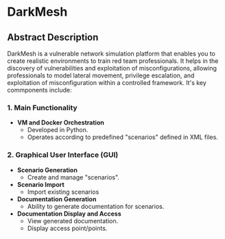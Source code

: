 # DarkMesh

## Abstract Description

DarkMesh is a vulnerable network simulation platform that enables you to create realistic environments to train red team professionals. It helps in the discovery of vulnerabilities and exploitation of misconfigurations, allowing professionals to model lateral movement, privilege escalation, and exploitation of misconfiguration within a controlled framework.
It's key commponents include:

### 1. Main Functionality
- **VM and Docker Orchestration**
  - Developed in Python.
  - Operates according to predefined "scenarios" defined in XML files.

### 2. Graphical User Interface (GUI)
- **Scenario Generation**
  - Create and manage "scenarios".
- **Scenario Import**
  - Import existing scenarios
- **Documentation Generation**
  - Ability to generate documentation for scenarios.
- **Documentation Display and Access**
  - View generated documentation.
  - Display access point/points.
